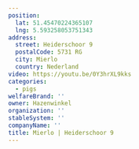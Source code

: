 ```yaml
---
position:
  lat: 51.45470224365107
  lng: 5.593258053751343
address:
  street: Heiderschoor 9
  postalCode: 5731 RG
  city: Mierlo
  country: Nederland
video: https://youtu.be/0Y3hrXL9kks
categories:
  - pigs
welfareBrand: ''
owner: Hazenwinkel
organization: ''
stableSystem: ''
companyName: ''
title: Mierlo | Heiderschoor 9
---
```

